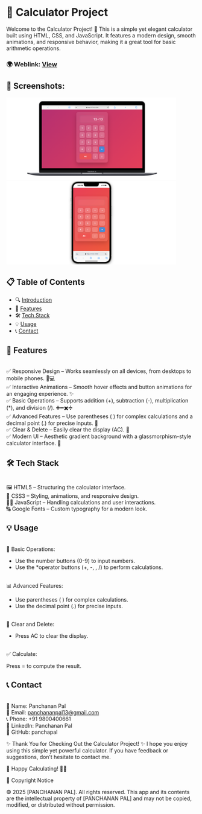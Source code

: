 # 🧮 Calculator Project
Welcome to the Calculator Project! 🎉 This is a simple yet elegant calculator built using HTML, CSS, and JavaScript. It features a modern design, smooth animations, and responsive behavior, making it a great tool for basic arithmetic operations.

### 🌍 Weblink: [View](https://calculator-eta-pearl-97.vercel.app)
## 📸 Screenshots:
<img width="450px;" src="https://github.com/panchapal/Calculator/blob/main/img/1.png"/>
<img width="450px;" src="https://github.com/panchapal/Calculator/blob/main/img/2.png"/>

## 📋 Table of Contents
- 🔍 [Introduction](#introduction)
- 🚀 [Features](#features)
- 🛠  [Tech Stack](#techstack)
- 💡 [Usage](#usage)
- 📞 [Contact](#contact)


## 🚀 Features
<br/>✅ Responsive Design – Works seamlessly on all devices, from desktops to mobile phones. 📱💻
<br/>✅ Interactive Animations – Smooth hover effects and button animations for an engaging experience. ✨
<br/>✅ Basic Operations – Supports addition (+), subtraction (-), multiplication (*), and division (/). ➕➖✖️➗
<br/>✅ Advanced Features – Use parentheses ( ) for complex calculations and a decimal point (.) for precise inputs. 🧠
<br/>✅ Clear & Delete – Easily clear the display (AC). 🔄
<br/>✅ Modern UI – Aesthetic gradient background with a glassmorphism-style calculator interface. 🎨

## 🛠️ Tech Stack
<br/>🖼 HTML5 – Structuring the calculator interface.
<br/>🎨 CSS3 – Styling, animations, and responsive design.
<br/>🧑‍💻 JavaScript – Handling calculations and user interactions.
<br/>🔠 Google Fonts – Custom typography for a modern look.

## 💡 Usage
<br/>🔢 Basic Operations:

- Use the number buttons (0-9) to input numbers.
- Use the *operator buttons (+, -, , /) to perform calculations.
  
<br/>📊 Advanced Features:
- Use parentheses ( ) for complex calculations.
- Use the decimal point (.) for precise inputs.
  
<br/>🔄 Clear and Delete:

- Press AC to clear the display.
  
<br/>✅ Calculate:

Press = to compute the result.


## 📞 Contact
<br/>👤 Name: Panchanan Pal
<br/>📧 Email: panchananpal13@gmail.com
<br/>📞 Phone: +91 9800400661
<br/>🔗 LinkedIn: Panchanan Pal
<br/>🐙 GitHub: panchapal

✨ Thank You for Checking Out the Calculator Project! ✨
I hope you enjoy using this simple yet powerful calculator. If you have feedback or suggestions, don’t hesitate to contact me.

🔢 Happy Calculating! 🧮🎯

📜 Copyright Notice

© 2025 [PANCHANAN PAL]. All rights reserved. This app and its contents are the intellectual property of [PANCHANAN PAL] and may not be copied, modified, or distributed without permission.
